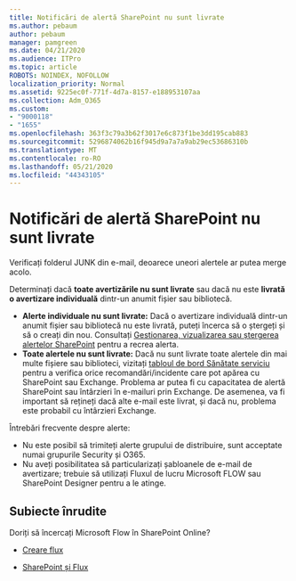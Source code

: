 ```yaml
---
title: Notificări de alertă SharePoint nu sunt livrate
ms.author: pebaum
author: pebaum
manager: pamgreen
ms.date: 04/21/2020
ms.audience: ITPro
ms.topic: article
ROBOTS: NOINDEX, NOFOLLOW
localization_priority: Normal
ms.assetid: 9225ec0f-771f-4d7a-8157-e188953107aa
ms.collection: Adm_O365
ms.custom:
- "9000118"
- "1655"
ms.openlocfilehash: 363f3c79a3b62f3017e6c873f1be3dd195cab883
ms.sourcegitcommit: 5296874062b16f945d9a7a7a9ab29ec53686310b
ms.translationtype: MT
ms.contentlocale: ro-RO
ms.lasthandoff: 05/21/2020
ms.locfileid: "44343105"
---
```

# <a name="sharepoint-alert-notifications-not-delivered"></a>Notificări de alertă SharePoint nu sunt livrate

Verificați folderul JUNK din e-mail, deoarece uneori alertele ar putea merge acolo.

Determinați dacă **toate avertizările nu sunt livrate** sau dacă nu este **livrată o avertizare individuală** dintr-un anumit fișier sau bibliotecă.

- **Alerte individuale nu sunt livrate:** Dacă o avertizare individuală dintr-un anumit fișier sau bibliotecă nu este livrată, puteți încerca să o ștergeți și să o creați din nou. Consultați [Gestionarea, vizualizarea sau ștergerea alertelor SharePoint](https://support.office.com/article/manage-view-or-delete-sharepoint-alerts-99dfb19c-9a90-4a8c-aba1-aa8c8afb0de2) pentru a recrea alerta.
- **Toate alertele nu sunt livrate:** Dacă nu sunt livrate toate alertele din mai multe fișiere sau biblioteci, vizitați [tabloul de bord Sănătate serviciu](https://admin.microsoft.com/AdminPortal/Home#/servicehealth) pentru a verifica orice recomandări/incidente care pot apărea cu SharePoint sau Exchange. Problema ar putea fi cu capacitatea de alertă SharePoint sau întârzieri în e-mailuri prin Exchange. De asemenea, va fi important să rețineți dacă alte e-mail este livrat, și dacă nu, problema este probabil cu întârzieri Exchange.

Întrebări frecvente despre alerte:

- Nu este posibil să trimiteți alerte grupului de distribuire, sunt acceptate numai grupurile Security și O365.
- Nu aveți posibilitatea să particularizați șabloanele de e-mail de avertizare; trebuie să utilizați Fluxul de lucru Microsoft FLOW sau SharePoint Designer pentru a le atinge.

## <a name="related-topics"></a>Subiecte înrudite

Doriți să încercați Microsoft Flow în SharePoint Online?

- [Creare flux](https://support.office.com/article/a9c3e03b-0654-46af-a254-20252e580d01)

- [SharePoint și Flux](https://flow.microsoft.com//blog/sharepoint-and-flow/)
